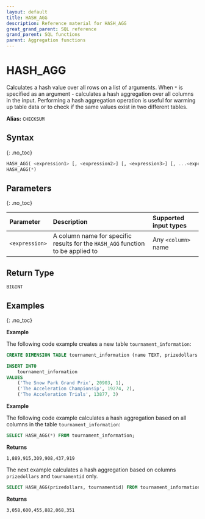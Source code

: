 ```yaml
---
layout: default
title: HASH_AGG
description: Reference material for HASH_AGG
great_grand_parent: SQL reference
grand_parent: SQL functions
parent: Aggregation functions
---
```



# HASH_AGG

Calculates a hash value over all rows on a list of arguments. When `*` is specified as an argument - calculates a hash aggregation over all columns in the input. Performing a hash aggregation operation is useful for warming up table data or to check if the same values exist in two different tables.

**Alias:** `CHECKSUM`

## Syntax
{: .no_toc}

```sql
HASH_AGG( <expression1> [, <expression2>] [, <expression3>] [, ...<expressionN>] )
HASH_AGG(*)
```

## Parameters 
{: .no_toc}

| Parameter   | Description                                   | Supported input types | 
| :----------- | :---------------------------------------------------- | :-----------| 
| `<expression>`    | A column name for specific results for the `HASH_AGG` function to be applied to | Any `<column>` name | 

## Return Type
`BIGINT`

## Examples
{: .no_toc}

**Example**

The following code example creates a new table `tournament_information`:

```sql
CREATE DIMENSION TABLE tournament_information (name TEXT, prizedollars DOUBLE PRECISION, tournamentid INTEGER);

INSERT INTO
	tournament_information
VALUES
	('The Snow Park Grand Prix', 20903, 1),
	('The Acceleration Championsip', 19274, 2),
	('The Acceleration Trials', 13877, 3)
```

**Example**

The following code example calculates a hash aggregation based on all columns in the table `tournament_information`:

```sql
SELECT HASH_AGG(*) FROM tournament_information;
```

**Returns**

`1,889,915,309,908,437,919`

The next example calculates a hash aggregation based on columns `prizedollars` and `tournamentid` only.

```sql
SELECT HASH_AGG(prizedollars, tournamentid) FROM tournament_information;
```

**Returns**

`3,058,600,455,882,068,351`
